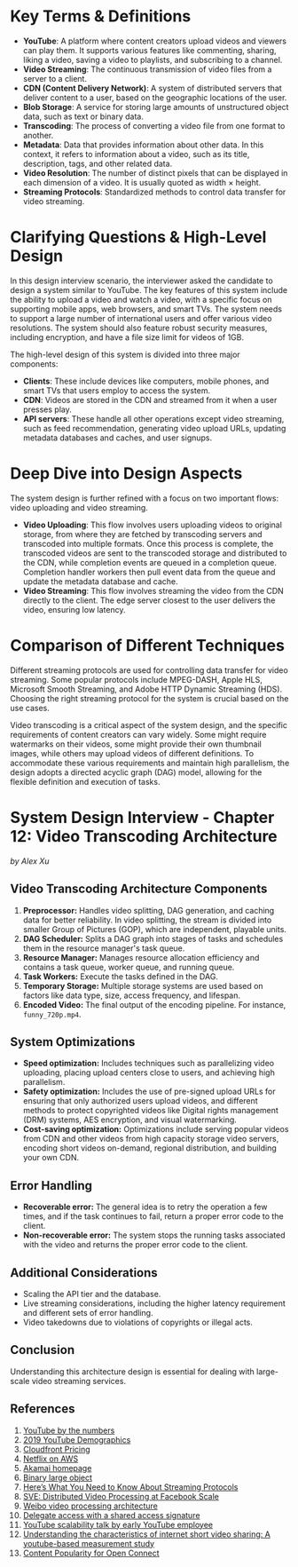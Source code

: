 # Key Terms & Definitions

- **YouTube**: A platform where content creators upload videos and viewers can play them. It supports various features like commenting, sharing, liking a video, saving a video to playlists, and subscribing to a channel.
- **Video Streaming**: The continuous transmission of video files from a server to a client.
- **CDN (Content Delivery Network)**: A system of distributed servers that deliver content to a user, based on the geographic locations of the user.
- **Blob Storage**: A service for storing large amounts of unstructured object data, such as text or binary data.
- **Transcoding**: The process of converting a video file from one format to another.
- **Metadata**: Data that provides information about other data. In this context, it refers to information about a video, such as its title, description, tags, and other related data.
- **Video Resolution**: The number of distinct pixels that can be displayed in each dimension of a video. It is usually quoted as width × height.
- **Streaming Protocols**: Standardized methods to control data transfer for video streaming. 

# Clarifying Questions & High-Level Design

In this design interview scenario, the interviewer asked the candidate to design a system similar to YouTube. The key features of this system include the ability to upload a video and watch a video, with a specific focus on supporting mobile apps, web browsers, and smart TVs. The system needs to support a large number of international users and offer various video resolutions. The system should also feature robust security measures, including encryption, and have a file size limit for videos of 1GB.

The high-level design of this system is divided into three major components:

- **Clients**: These include devices like computers, mobile phones, and smart TVs that users employ to access the system.
- **CDN**: Videos are stored in the CDN and streamed from it when a user presses play.
- **API servers**: These handle all other operations except video streaming, such as feed recommendation, generating video upload URLs, updating metadata databases and caches, and user signups.

# Deep Dive into Design Aspects

The system design is further refined with a focus on two important flows: video uploading and video streaming.

- **Video Uploading**: This flow involves users uploading videos to original storage, from where they are fetched by transcoding servers and transcoded into multiple formats. Once this process is complete, the transcoded videos are sent to the transcoded storage and distributed to the CDN, while completion events are queued in a completion queue. Completion handler workers then pull event data from the queue and update the metadata database and cache.
- **Video Streaming**: This flow involves streaming the video from the CDN directly to the client. The edge server closest to the user delivers the video, ensuring low latency.

# Comparison of Different Techniques

Different streaming protocols are used for controlling data transfer for video streaming. Some popular protocols include MPEG-DASH, Apple HLS, Microsoft Smooth Streaming, and Adobe HTTP Dynamic Streaming (HDS). Choosing the right streaming protocol for the system is crucial based on the use cases.

Video transcoding is a critical aspect of the system design, and the specific requirements of content creators can vary widely. Some might require watermarks on their videos, some might provide their own thumbnail images, while others may upload videos of different definitions. To accommodate these various requirements and maintain high parallelism, the design adopts a directed acyclic graph (DAG) model, allowing for the flexible definition and execution of tasks.


# System Design Interview - Chapter 12: Video Transcoding Architecture

_by Alex Xu_

## Video Transcoding Architecture Components

1. **Preprocessor:** Handles video splitting, DAG generation, and caching data for better reliability. In video splitting, the stream is divided into smaller Group of Pictures (GOP), which are independent, playable units.
2. **DAG Scheduler:** Splits a DAG graph into stages of tasks and schedules them in the resource manager's task queue.
3. **Resource Manager:** Manages resource allocation efficiency and contains a task queue, worker queue, and running queue.
4. **Task Workers:** Execute the tasks defined in the DAG.
5. **Temporary Storage:** Multiple storage systems are used based on factors like data type, size, access frequency, and lifespan.
6. **Encoded Video:** The final output of the encoding pipeline. For instance, `funny_720p.mp4`.

## System Optimizations

- **Speed optimization:** Includes techniques such as parallelizing video uploading, placing upload centers close to users, and achieving high parallelism.
- **Safety optimization:** Includes the use of pre-signed upload URLs for ensuring that only authorized users upload videos, and different methods to protect copyrighted videos like Digital rights management (DRM) systems, AES encryption, and visual watermarking.
- **Cost-saving optimization:** Optimizations include serving popular videos from CDN and other videos from high capacity storage video servers, encoding short videos on-demand, regional distribution, and building your own CDN.

## Error Handling

- **Recoverable error:** The general idea is to retry the operation a few times, and if the task continues to fail, return a proper error code to the client.
- **Non-recoverable error:** The system stops the running tasks associated with the video and returns the proper error code to the client.

## Additional Considerations

- Scaling the API tier and the database.
- Live streaming considerations, including the higher latency requirement and different sets of error handling.
- Video takedowns due to violations of copyrights or illegal acts.

## Conclusion

Understanding this architecture design is essential for dealing with large-scale video streaming services.

## References

1. [YouTube by the numbers](https://www.omnicoreagency.com/youtube-statistics/)
2. [2019 YouTube Demographics](https://blog.hubspot.com/marketing/youtube-demographics)
3. [Cloudfront Pricing](https://aws.amazon.com/cloudfront/pricing/)
4. [Netflix on AWS](https://aws.amazon.com/solutions/case-studies/netflix/)
5. [Akamai homepage](https://www.akamai.com/)
6. [Binary large object](https://en.wikipedia.org/wiki/Binary_large_object)
7. [Here’s What You Need to Know About Streaming Protocols](https://www.dacast.com/blog/streaming-protocols/)
8. [SVE: Distributed Video Processing at Facebook Scale](https://www.cs.princeton.edu/~wlloyd/papers/sve-sosp17.pdf)
9. [Weibo video processing architecture](https://www.upyun.com/opentalk/399.html)
10. [Delegate access with a shared access signature](https://docs.microsoft.com/en-us/rest/api/storageservices/delegate-access-with-shared-access-signature)
11. [YouTube scalability talk by early YouTube employee](https://www.youtube.com/watch?v=w5WVu624fY8)
12. [Understanding the characteristics of internet short video sharing: A youtube-based measurement study](https://arxiv.org/pdf/0707.3670.pdf)
13. [Content Popularity for Open Connect](https://netflixtechblog.com/content-popularity-for-open-connect-b86d56f613b)
